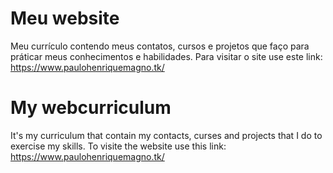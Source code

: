 # Meu website

Meu currículo contendo meus contatos, cursos e projetos que faço para práticar meus conhecimentos e habilidades.
Para visitar o site use este link: https://www.paulohenriquemagno.tk/

# My webcurriculum

It's my curriculum that contain my contacts, curses and projects that I do to exercise my skills.
To visite the website use this link: https://www.paulohenriquemagno.tk/
